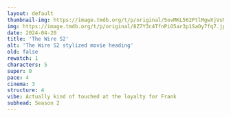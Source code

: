 ```yaml
---
layout: default
thumbnail-img: https://image.tmdb.org/t/p/original/5ovMKL562PtlMgwXjVsM5T9F8Hz.png
img: https://image.tmdb.org/t/p/original/8Z7Y3c4TfnPiO5ar3p1SaOy7fq7.jpg
date: 2024-04-20
title: 'The Wire S2'
alt: 'The Wire S2 stylized movie heading'
old: false
rewatch: 1
characters: 5
super: 0
pace: 4
cinema: 3
structure: 4
vibe: Actually kind of touched at the loyalty for Frank
subhead: Season 2
---
```

